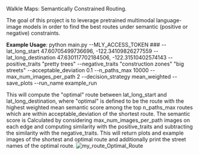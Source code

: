 Walkle Maps: Semantically Constrained Routing.

The goal of this project is to leverage pretrained multimodal language-image models in order to find the best routes under semantic (positive or negative) constraints.

**Example Usage**: python main.py --MLY_ACCESS_TOKEN ### --lat_long_start 47.60705499736696, -122.34109826277559 --lat_long_destination 47.630117702184506, -122.31510402574143 --positive_traits "pretty trees" --negative_traits "construction zones" "big streets" --acceptable_deviation 0.1 --n_paths_max 10000 --max_num_images_per_path 2 --decision_strategy mean_weighted --save_plots --run_name example_run


This will compute the "optimal" route between lat_long_start and lat_long_destination, where "optimal" is defined to be the route with the highest weighted mean semantic score among the top n_paths_max routes which are within acceptable_deviation of the shortest route. The semantic score is Calculated by considering max_num_images_per_path images on each edge and computing similarity with the positive_traits and subtracting the similarity with the negative_traits. This will return plots and example images of the shortest and optimal route and additionally print the street names of the optimal route. ![my_route_Optimal_Route](https://github.com/sashapersonxyz/Walkle-Maps/assets/156481390/47262c6c-5c2a-43b1-ab1a-5c93628ab0a0)
